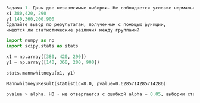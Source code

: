 ```python
Задача 1. Даны две независимые выборки. Не соблюдается условие нормальности
x1 380,420, 290
y1 140,360,200,900
Сделайте вывод по результатам, полученным с помощью функции, 
имеются ли статистические различия между группами?
```


```python
import numpy as np
import scipy.stats as stats
```


```python
x1 = np.array([380, 420, 290])
y1 = np.array([140, 360, 200, 900])

stats.mannwhitneyu(x1, y1)
```




    MannwhitneyuResult(statistic=8.0, pvalue=0.6285714285714286)




```python
pvalue > alpha, H0 - не отвергается с ошибкой alpha = 0.05, выборки статистически одинаковые
```

